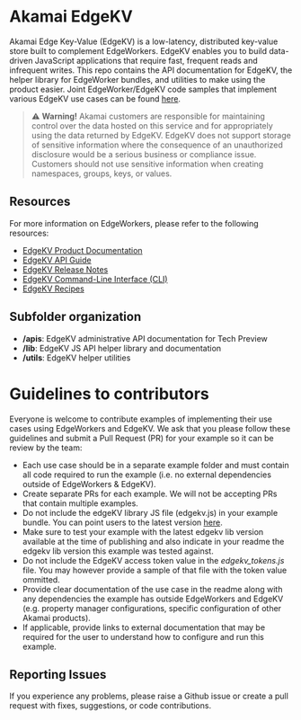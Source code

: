 # Akamai EdgeKV 
Akamai Edge Key-Value (EdgeKV) is a low-latency, distributed key-value store built to complement EdgeWorkers. EdgeKV enables you to build data-driven JavaScript applications that require fast, frequent reads and infrequent writes. This repo contains the API documentation for EdgeKV, the helper library for EdgeWorker bundles, and utilities to make using the product easier. Joint EdgeWorker/EdgeKV code samples that implement various EdgeKV use cases can be found [here](https://github.com/akamai/edgeworkers-examples/tree/master/edgecompute/examples).

> :warning: **Warning!**
> Akamai customers are responsible for maintaining control over the data hosted on this service and for appropriately using the data returned by EdgeKV. EdgeKV does not support storage of sensitive information where the consequence of an unauthorized disclosure would be a serious business or compliance issue. Customers should not use sensitive information when creating namespaces, groups, keys, or values.

## Resources
For more information on EdgeWorkers, please refer to the following resources:
* [EdgeKV Product Documentation](https://techdocs.akamai.com/edgekv/docs)
* [EdgeKV API Guide](https://github.com/akamai/edgeworkers-examples/blob/master/edgekv/apis/readme.md)
* [EdgeKV Release Notes](https://techdocs.akamai.com/edgekv/changelog)
* [EdgeKV Command-Line Interface (CLI)](https://github.com/akamai/cli-edgeworkers/blob/master/docs/edgekv_cli.md)
* [EdgeKV Recipes](https://techdocs.akamai.com/edgekv/recipes/send-a-constructed-response-to-a-web-page)

## Subfolder organization
* **/apis**: EdgeKV administrative API documentation for Tech Preview
* **/lib**: EdgeKV JS API helper library and documentation 
* **/utils**: EdgeKV helper utilities

# Guidelines to contributors
Everyone is welcome to contribute examples of implementing their use cases using EdgeWorkers and EdgeKV. We ask that you please follow these guidelines and submit a Pull Request (PR) for your example so it can be review by the team:
* Each use case should be in a separate example folder and must contain all code required to run the example (i.e. no external dependencies outside of EdgeWorkers & EdgeKV).
* Create separate PRs for each example. We will not be accepting PRs that contain multiple examples.
* Do not include the edgeKV library JS file (edgekv.js) in your example bundle. You can point users to the latest version [here](https://github.com/akamai/edgeworkers-examples/blob/master/edgekv/lib/edgekv.js). 
* Make sure to test your example with the latest edgekv lib version available at the time of publishing and also indicate in your readme the edgekv lib version this example was tested against.
* Do not include the EdgeKV access token value in the *edgekv_tokens.js* file. You may however provide a sample of that file with the token value ommitted.
* Provide clear documentation of the use case in the readme along with any dependencies the example has outside EdgeWorkers and EdgeKV (e.g. property manager configurations, specific configuration of other Akamai products).
* If applicable, provide links to external documentation that may be required for the user to understand how to configure and run this example.

## Reporting Issues
If you experience any problems, please raise a Github issue or create a pull request with fixes, suggestions, or code contributions.
